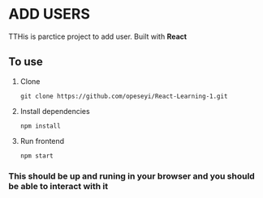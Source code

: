 # ADD USERS

TTHis is parctice project to add user.
Built with **React**

## To use

1. Clone
   ```
   git clone https://github.com/opeseyi/React-Learning-1.git
   ```
2. Install dependencies

   ```
   npm install
   ```

3. Run frontend
   ```
   npm start
   ```

### This should be up and runing in your browser and you should be able to interact with it
